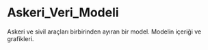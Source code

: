 # Askeri_Veri_Modeli
Askeri ve sivil araçları birbirinden ayıran bir model. Modelin içeriği ve grafikleri.
